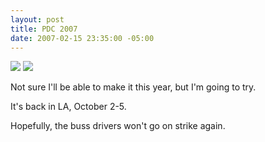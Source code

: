 ```yaml
---
layout: post
title: PDC 2007
date: 2007-02-15 23:35:00 -05:00
---
```


![](http://gwb.blob.core.windows.net/sdorman/6231/o_pdc_toplevel_revised.jpg) ![](http://gwb.blob.core.windows.net/sdorman/6231/o_image001_revised.gif) 

Not sure I'll be able to make it this year, but I'm going to try.

It's back in LA, October 2-5.

Hopefully, the buss drivers won't go on strike again.

